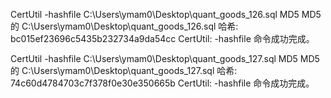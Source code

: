  CertUtil -hashfile C:\Users\ymam0\Desktop\quant_goods_126.sql MD5
MD5 的 C:\Users\ymam0\Desktop\quant_goods_126.sql 哈希:
bc015ef23696c5435b232734a9da54cc
CertUtil: -hashfile 命令成功完成。

 CertUtil -hashfile C:\Users\ymam0\Desktop\quant_goods_127.sql MD5
MD5 的 C:\Users\ymam0\Desktop\quant_goods_127.sql 哈希:
74c60d4784703c7f378f0e30e350665b
CertUtil: -hashfile 命令成功完成。